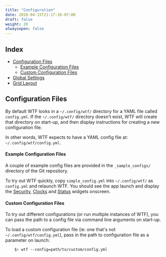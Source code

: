 ```yaml
---
title: "Configuration"
date: 2018-04-15T21:17:16-07:00
draft: false
weight: 20
alwaysopen: false
---
```


## Index

* [Configuration Files](#configuration-files)
  * [Example Configuration Files](#example-configuration-files)
  * [Custom Configuration Files](#custom-configuration-files)
* [Global Settings](/configuration/global_settings)
* [Grid Layout](/configuration/grid_layout)

## Configuration Files

By default WTF looks in a `~/.config/wtf/` directory for a YAML file called
`config.yml`. If the `~/.config/wtf/` directory doesn't exist, WTF will create that directory
on start-up, and then display instructions for creating a new
configuration file.

In other words, WTF expects to have a YAML config file at: `~/.config/wtf/config.yml`.

#### Example Configuration Files

A couple of example config files are provided in the `_sample_configs/`
directory of the Git repository.

To try out WTF quickly, copy
`simple_config.yml` into `~/.config/wtf/` as `config.yml` and relaunch WTF. You
should see the app launch and display the <a href="/modules/security/">Security</a>,
<a href="/posts/modules/clocks/">Clocks</a> and <a href="/modules/status/">Status</a> widgets onscreen.

#### Custom Configuration Files

To try out different configurations (or run multiple instances of WTF),
you can pass the path to a config file via command line arguments on
start-up.

To load a custom configuration file (ie: one that's not
`~/.config/wtf/config.yml`), pass in the path to configuration file as a
parameter on launch:

```bash
    $> wtf --config=path/to/custom/config.yml
```